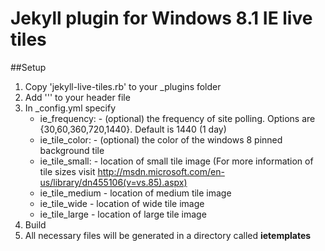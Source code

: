 Jekyll plugin for Windows 8.1 IE live tiles
===============

##Setup

1. Copy 'jekyll-live-tiles.rb' to your _plugins folder
2. Add <code><meta name='msapplication-config' content='/ietemplates/ieconfig.xml' /></code>
''' 
to your header file
3. In _config.yml specify
	- ie_frequency:  - (optional) the frequency of site polling. Options are {30,60,360,720,1440}. Default is 1440 (1 day) 
	- ie_tile_color: - (optional) the color of the windows 8 pinned background tile
	- ie_tile_small: - location of small tile image (For more information of tile sizes visit http://msdn.microsoft.com/en-us/library/dn455106(v=vs.85).aspx)
	- ie_tile_medium - location of medium tile image
	- ie_tile_wide   - location of wide tile image
	- ie_tile_large  - location of large tile image
4. Build
5. All necessary files will be generated in a directory called <b>ietemplates</b>
